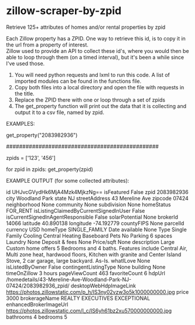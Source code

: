 # zillow-scraper-by-zpid
Retrieve 125+ attributes of homes and/or rental properties by zpid

Each Zillow property has a ZPID. One way to retrieve this id, is to copy it in the url from a property of interest.  
Zillow used to provide an API to collect these id's, where you would then be able to loop through them (on a timed interval),
but it's been a while since I've used those.

1. You will need python requests and lxml to run this code.  A list of imported modules can be found in the functions file.
2. Copy both files into a local directory and open the file with requests in the title.
3. Replace the ZPID there with one or loop through a set of zpids
4. The get_property function will print out the data that it is collecting and output it to a csv file, named by zpid.


EXAMPLES:

get_property("2083982936")

###############################################

zpids = ['123', '456']

for zpid in zpids:
  get_property(zpid)



EXAMPLE OUTPUT (for some collected attributes):

id UHJvcGVydHk6MjA4Mzk4MjkzNg==
isFeatured False
zpid 2083982936
city Woodland Park
state NJ
streetAddress 43 Mereline Ave
zipcode 07424
neighborhood None
community None
subdivision None
homeStatus FOR_RENT
isListingClaimedByCurrentSignedInUser False
isCurrentSignedInAgentResponsible False
solarPotential None
brokerId 14066
latitude 40.890138
longitude -74.192779
countyFIPS None
parcelId
currency USD
homeType SINGLE_FAMILY
Date available None
Type Single Family
Cooling Central
Heating Baseboard
Pets No
Parking 6 spaces
Laundry None
Deposit & fees None
Price/sqft None
description Large Custom home offers 5 Bedrooms and 4 baths. Features include Central Air, Multi zone heat, hardwood floors, Kitchen with granite and Center Island Stove, 2 car garage, large
backyard. As-Is.
whatILove None
isListedByOwner False
contingentListingType None
building None
timeOnZillow 3 hours
pageViewCount 463
favoriteCount 6
hdpUrl /homedetails/43-Mereline-Ave-Woodland-Park-NJ-07424/2083982936_zpid/
desktopWebHdpImageLink https://photos.zillowstatic.com/p_h/IS3ny02vzw3o5k1000000000.jpg
price 3000
brokerageName REALTY EXECUTIVES EXCEPTIONAL
enhancedBrokerImageUrl https://photos.zillowstatic.com/l_c/IS6yh61bz2xu570000000000.jpg
bathrooms 4
bedrooms 5
